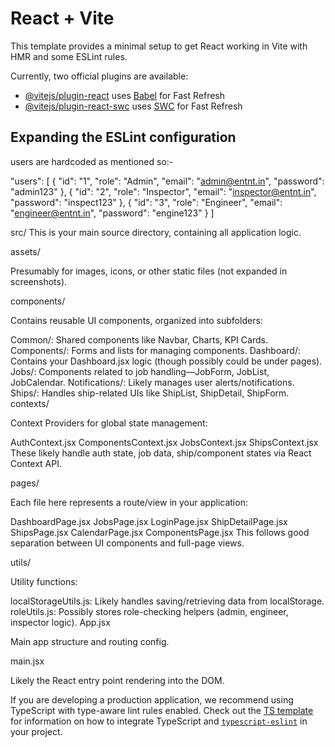 # React + Vite

This template provides a minimal setup to get React working in Vite with HMR and some ESLint rules.

Currently, two official plugins are available:

- [@vitejs/plugin-react](https://github.com/vitejs/vite-plugin-react/blob/main/packages/plugin-react) uses [Babel](https://babeljs.io/) for Fast Refresh
- [@vitejs/plugin-react-swc](https://github.com/vitejs/vite-plugin-react/blob/main/packages/plugin-react-swc) uses [SWC](https://swc.rs/) for Fast Refresh

## Expanding the ESLint configuration

users are hardcoded as mentioned so:-

"users": [
{ "id": "1", "role": "Admin", "email": "admin@entnt.in", "password": "admin123" },
{ "id": "2", "role": "Inspector", "email": "inspector@entnt.in", "password": "inspect123" },
{ "id": "3", "role": "Engineer", "email": "engineer@entnt.in", "password": "engine123" }
]

src/
This is your main source directory, containing all application logic.

assets/

Presumably for images, icons, or other static files (not expanded in screenshots).

components/

Contains reusable UI components, organized into subfolders:

Common/: Shared components like Navbar, Charts, KPI Cards.
Components/: Forms and lists for managing components.
Dashboard/: Contains your Dashboard.jsx logic (though possibly could be under pages).
Jobs/: Components related to job handling—JobForm, JobList, JobCalendar.
Notifications/: Likely manages user alerts/notifications.
Ships/: Handles ship-related UIs like ShipList, ShipDetail, ShipForm.
contexts/

Context Providers for global state management:

AuthContext.jsx
ComponentsContext.jsx
JobsContext.jsx
ShipsContext.jsx
These likely handle auth state, job data, ship/component states via React Context API.

pages/

Each file here represents a route/view in your application:

DashboardPage.jsx
JobsPage.jsx
LoginPage.jsx
ShipDetailPage.jsx
ShipsPage.jsx
CalendarPage.jsx
ComponentsPage.jsx
This follows good separation between UI components and full-page views.

utils/

Utility functions:

localStorageUtils.js: Likely handles saving/retrieving data from localStorage.
roleUtils.js: Possibly stores role-checking helpers (admin, engineer, inspector logic).
App.jsx

Main app structure and routing config.

main.jsx

Likely the React entry point rendering <App /> into the DOM.


If you are developing a production application, we recommend using TypeScript with type-aware lint rules enabled. Check out the [TS template](https://github.com/vitejs/vite/tree/main/packages/create-vite/template-react-ts) for information on how to integrate TypeScript and [`typescript-eslint`](https://typescript-eslint.io) in your project.
